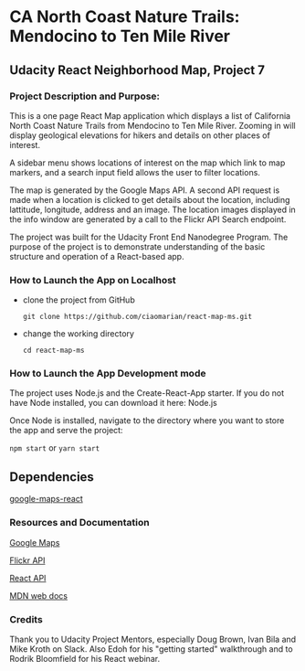 # CA North Coast Nature Trails: Mendocino to Ten Mile River 

## Udacity React Neighborhood Map, Project 7 

### Project Description and Purpose:

This is a one page React Map application which displays a list of California North Coast Nature Trails from Mendocino to Ten Mile River. Zooming in will display geological elevations for hikers and details on other places of interest.

A sidebar menu shows locations of interest on the map which link to map markers, and a search input field allows the user to filter locations.

The map is generated by the Google Maps API. A second API request is made when a location is clicked to get details about the location, including lattitude, longitude, address and an image.
The location images displayed in the info window are generated by a call to the Flickr API Search endpoint.

The project was built for the Udacity Front End Nanodegree Program. The purpose of the project is to demonstrate understanding of the basic structure and operation of a React-based app.

### How to Launch the App on Localhost

- clone the project from GitHub

    `git clone https://github.com/ciaomarian/react-map-ms.git`

- change the working directory

    `cd react-map-ms`

### How to Launch the App Development mode

The project uses Node.js and the Create-React-App starter. If you do not have Node installed, you can download it here: Node.js

Once Node is installed, navigate to the directory where you want to store the app and serve the project:

`npm start` or `yarn start`

## Dependencies

[google-maps-react](https://github.com/fullstackreact/google-maps-react)

### Resources and Documentation

[Google Maps](https://developers.google.com/maps/documentation/)

[Flickr API](https://www.flickr.com/services/api/)

[React API](https://reactjs.org/docs/react-component.html)

[MDN web docs](https://developer.mozilla.org/en-US/docs/Web/JavaScript)

### Credits

Thank you to Udacity Project Mentors, especially Doug Brown, Ivan Bila and Mike Kroth on Slack. Also Edoh for his "getting started" walkthrough and to Rodrik Bloomfield for his React webinar.
